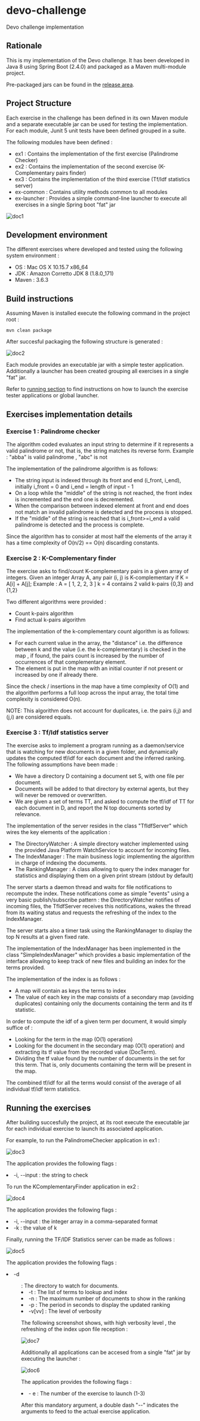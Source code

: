 # devo-challenge
Devo challenge implementation

## Rationale
This is my implementation of the Devo challenge. It has been developed in Java 8 using Spring Boot (2.4.0) and packaged as a Maven multi-module project.<p>
Pre-packaged jars can be found in the [release area](https://github.com/pnavais/devo-challenge/releases).

## Project Structure
Each exercise in the challenge has been defined in its own Maven module and a separate executable jar can be used for testing the implementation.
For each module, Junit 5 unit tests have been defined grouped in a suite.

The following modules have been defined : 
- ex1 : Contains the implementation of the first exercise  (Palindrome Checker)
- ex2 : Contains the implementation of the second exercise (K-Complementary pairs finder)
- ex3 : Contains the implementation of the third exercise  (Tf/Idf statistics server)
- ex-common : Contains utility methods common to all modules
- ex-launcher : Provides a simple command-line launcher to execute all exercises in a single Spring boot "fat" jar

![doc1](images/doc1.png "Project structure")

## Development environment
The different exercises where developed and tested using the following system environment :
- OS    : Mac OS X 10.15.7 x86_64
- JDK   : Amazon Corretto JDK 8 (1.8.0_171)
- Maven : 3.6.3 

## Build instructions

Assuming Maven is installed execute the following command in the project root : 
```
mvn clean package
```
After succesful packaging the following structure is generated :

![doc2](images/doc2.png "Maven target structure")

Each module provides an executable jar with a simple tester application.
Additionally a launcher has been created grouping all exercises in a single "fat" jar. 

Refer to [running section](#running-the-exercises) to find instructions on how to launch the exercise tester applications or global launcher.

## Exercises implementation details
### Exercise 1 : Palindrome checker
The algorithm coded evaluates an input string to determine if it represents a valid palindrome or not, that is, the string matches its reverse form.
Example : "abba" is valid palindrome , "abc" is not

The implementation of the palindrome algorithm is as follows:
 - The string input is indexed through its front and end (i_front, i_end), initially
   i_front = 0 and i_end = length of input - 1
 - On a loop while the "middle" of the string is not reached, the front
   index is incremented and the end one is decremented.
 - When the comparison between indexed element at front and end does not
   match an invalid palindrome is detected and the process is stopped.
 - If the "middle" of the string is reached that is i_front>=i_end a valid
   palindrome is detected and the process is complete.

Since the algorithm has to consider at most half the elements of the array it has a time complexity of O(n/2) == O(n) discarding constants.

### Exercise 2 : K-Complementary finder
The exercise asks to find/count K-complementary pairs in a given array of integers.
Given an integer Array A, any pair (i, j) is K-complementary if K = A[i] + A[j];
Example : A = [ 1, 2, 2, 3 ] k = 4 contains 2 valid k-pairs {0,3} and {1,2}

Two different algorithms were provided : 
- Count k-pairs algorithm
- Find actual k-pairs algorithm

The implementation of the k-complementary count algorithm is as follows:
 - For each current value in the array, the "distance" i.e. the difference
 between k and the value (i.e. the k-complementary) is checked in the map ,
 if found, the pairs count is increased by the number of occurrences of
 that complementary element.
 - The element is put in the map with an initial counter if not present
 or increased by one if already there.

Since the check / insertions in the map have a time complexity of O(1) and the algorithm performs a full loop across the input array, the total
time complexity is considered O(n).

NOTE: This algorithm does not account for duplicates, i.e. the pairs (i,j) and (j,i) are considered equals.

### Exercise 3 : Tf/Idf statistics server
The exercise asks to implement a program running as a daemon/service that is watching for new documents in a given folder, and dynamically updates the computed tf/idf for each document and the inferred ranking. 
The following assumptions have been made : 
- We have a directory D containing a document set S, with one file per document. 
- Documents will be added to that directory by external agents, but they will never be removed or overwritten. 
- We are given a set of terms TT, and asked to compute the tf/idf of TT for each document in D, and report the N top documents sorted by relevance. 

The implementation of the server resides in the class "TfIdfServer" which wires the key elements of the application : 
- The DirectoryWatcher : A simple directory watcher implemented using the provided Java Platform WatchService to account for incoming files.
- The IndexManager : The main business logic implementing the algorithm in charge of indexing the documents.
- The RankingManager : A class allowing to query the index manager for statistics and displaying them on a given print stream (stdout by default)

The server starts a daemon thread and waits for file notifications to recompute the index. These notifications come as simple "events" using a very basic publish/subscribe pattern : the DirectoryWatcher notifies of incoming files, the TfIdfServer receives this notifications, wakes the thread from its waiting status and requests the refreshing of the index to the IndexManager.

The server starts also a timer task using the RankingManager to display the top N results at a given fixed rate.

The implementation of the IndexManager has been implemented in the class "SimpleIndexManager" which provides a basic implementation of the interface allowing to keep track of new files and building an index for the terms provided.

The implementation of the index is as follows :
  - A map will contain as keys the terms to index
  - The value of each key in the map consists of a secondary map (avoiding duplicates) containing only the documents containing the term and its tf statistic.
 
In order to compute the idf of a given term per document, it would simply suffice of :
  - Looking for the term in the map (O(1) operation)
  - Looking for the document in the secondary map (O(1) operation) and extracting its tf value from the recorded value (DocTerm).
  - Dividing the tf value found by the number of documents in the set for this term. That is, only documents
    containing the term will be present in the map.
 
The combined tf/idf for all the terms would consist of the average of all individual tf/idf term statistics.

## Running the exercises 

After building succesfully the project, at its root execute the executable jar for each individual exercise to launch its associated application.

For example, to run the PalindromeChecker application in ex1 :

![doc3](images/doc3.png "Running ex1")

The application provides the following flags : <p>
<li>-i, --input <pattern> : the string to check 

To run the KComplementaryFinder application in ex2 : 

![doc4](images/doc4.png "Running ex2")

The application provides the following flags : <p>
<li>-i, --input <array> : the integer array in a comma-separated format
<li>-k : the value of k

Finally, running the TF/IDF Statistics server can be made as follows : 

![doc5](images/doc5.png "Running ex3")

The application provides the following flags : 

<li>-d <dir>    : The directory to watch for documents. 
<li>-t <terms>  : The list of terms to lookup and index
<li>-n <top>    : The maximum number of documents to show in the ranking
<li>-p <period> : The period in seconds to display the updated ranking
<li>-v[vv]      : The level of verbosity
 
The following screenshot shows, with high verbosity level , the refreshing of the index upon file reception : 

![doc7](images/doc7.png "Running ex3 with debug level")
 
 
Additionally all applications can be accesed from a single "fat" jar by executing the launcher : 

![doc6](images/doc6.png "Running through the launcher")

The application provides the following flags : <p>

<li>- e <number> : The number of the exercise to launch (1-3)

After this mandatory argument, a double dash "--" indicates the arguments to feed to the actual exercise application.
